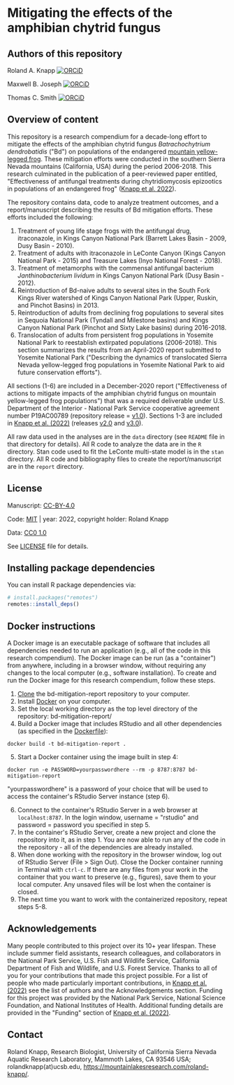 # Mitigating the effects of the amphibian chytrid fungus

## Authors of this repository
Roland A. Knapp [![ORCiD](https://img.shields.io/badge/ORCiD-0000--0002--1954--2745-green.svg)](http://orcid.org/0000-0002-1954-2745)

Maxwell B. Joseph [![ORCiD](https://img.shields.io/badge/ORCiD-0000--0002--7745--9990-green.svg)](http://orcid.org/0000-0002-7745-9990)

Thomas C. Smith [![ORCiD](https://img.shields.io/badge/ORCiD-0000--0001--7908--438X-green.svg)](http://orcid.org/0000-0001-7908-438X)

## Overview of content
This repository is a research compendium for a decade-long effort to mitigate the effects of the amphibian chytrid fungus *Batrachochytrium dendrobatidis* ("Bd") on populations of the endangered [mountain yellow-legged frog](https://bit.ly/conservationstrategy). 
These mitigation efforts were conducted in the southern Sierra Nevada mountains (California, USA) during the period 2006-2018. 
This research culminated in the publication of a peer-reviewed paper entitled, "Effectiveness of antifungal treatments during chytridiomycosis epizootics in populations of an endangered frog" ([Knapp et al. 2022](https://doi.org/10.7717/peerj.12712)). 

The repository contains data, code to analyze treatment outcomes, and a report/manuscript describing the results of Bd mitigation efforts. 
These efforts included the following:
1. Treatment of young life stage frogs with the antifungal drug, itraconazole, in Kings Canyon National Park (Barrett Lakes Basin - 2009, Dusy Basin - 2010).
2. Treatment of adults with itraconazole in LeConte Canyon (Kings Canyon National Park - 2015) and Treasure Lakes (Inyo National Forest - 2018).
3. Treatment of metamorphs with the commensal antifungal bacterium *Janthinobacterium lividum* in Kings Canyon National Park (Dusy Basin - 2012).
4. Reintroduction of Bd-naive adults to several sites in the South Fork Kings River watershed of Kings Canyon National Park (Upper, Ruskin, and Pinchot Basins) in 2013.
5. Reintroduction of adults from declining frog populations to several sites in Sequoia National Park (Tyndall and Milestone basins) and Kings Canyon National Park (Pinchot and Sixty Lake basins) during 2016-2018.
6. Translocation of adults from persistent frog populations in Yosemite National Park to reestablish extirpated populations (2006-2018). This section summarizes the results from an April-2020 report submitted to Yosemite National Park ("Describing the dynamics of translocated Sierra Nevada yellow-legged frog populations in Yosemite National Park to aid future conservation efforts").

All sections (1-6) are included in a December-2020 report ("Effectiveness of actions to mitigate impacts of the amphibian chytrid fungus on mountain yellow-legged
frog populations") that was a required deliverable under U.S. Department of the Interior - National Park Service cooperative agreement number P19AC00789 (repository release = [v1.0](https://github.com/SNARL1/bd-mitigation-report/releases)). 
Sections 1-3 are included in [Knapp et al. (2022)](https://doi.org/10.7717/peerj.12712) (releases [v2.0](https://github.com/SNARL1/bd-mitigation-report/releases) and [v3.0](https://github.com/SNARL1/bd-mitigation-report/releases)). 

All raw data used in the analyses are in the `data` directory (see `README` file in that directory for details).
All R code to analyze the data are in the `R` directory. 
Stan code used to fit the LeConte multi-state model is in the `stan` directory.
All R code and bibliography files to create the report/manuscript are in the `report` directory.

## License
Manuscript: [CC-BY-4.0](http://creativecommons.org/licenses/by/4.0/)

Code: [MIT](https://choosealicense.com/licenses/mit/) | year: 2022, copyright holder: Roland Knapp

Data: [CC0 1.0](https://creativecommons.org/publicdomain/zero/1.0/)

See [LICENSE](https://github.com/SNARL1/bd-mitigation-report/blob/master/LICENSE.md) file for details. 

## Installing package dependencies

You can install R package dependencies via:

```r
# install.packages("remotes")
remotes::install_deps()
```

## Docker instructions
A Docker image is an executable package of software that includes all dependencies needed to run an application (e.g., all of the code in this research compendium). 
The Docker image can be run (as a "container") from anywhere, including in a browser window, without requiring any changes to the local computer (e.g., software installation). 
To create and run the Docker image for this research compendium, follow these steps. 

1. [Clone](https://book.cds101.com/using-rstudio-server-to-clone-a-github-repo-as-a-new-project.html) the bd-mitigation-report repository to your computer. 
2. Install [Docker](https://docs.docker.com/get-docker/) on your computer. 
3. Set the local working directory as the top level directory of the repository: bd-mitigation-report/
4. Build a Docker image that includes RStudio and all other dependencies (as specified in the [Dockerfile](https://github.com/SNARL1/bd-mitigation-report/blob/master/Dockerfile)): 

```
docker build -t bd-mitigation-report .
```

5. Start a Docker container using the image built in step 4: 

```
docker run -e PASSWORD=yourpasswordhere --rm -p 8787:8787 bd-mitigation-report
```
"yourpasswordhere" is a password of your choice that will be used to access the container's RStudio Server instance (step 6). 

6. Connect to the container's RStudio Server in a web browser at `localhost:8787`. In the login window, username = "rstudio" and password = password you specified in step 5. 
7. In the container's RStudio Server, create a new project and clone the repository into it, as in step 1. You are now able to run any of the code in the repository - all of the dependencies are already installed. 
8. When done working with the repository in the browser window, log out of RStudio Server (File > Sign Out). Close the Docker container running in Terminal with `ctrl-c`. If there are any files from your work in the container that you want to preserve (e.g., figures), save them to your local computer. Any unsaved files will be lost when the container is closed. 
9. The next time you want to work with the containerized repository, repeat steps 5-8. 

## Acknowledgements
Many people contributed to this project over its 10+ year lifespan. 
These include summer field assistants, research colleagues, and collaborators in the National Park Service, U.S. Fish and Wildlife Service, California Department of Fish and Wildlife, and U.S. Forest Service. 
Thanks to all of you for your contributions that made this project possible. 
For a list of people who made particularly important contributions, in [Knapp et al. (2022)](https://doi.org/10.7717/peerj.12712) see the list of authors and the Acknowledgements section. 
Funding for this project was provided by the National Park Service, National Science Foundation, and National Institutes of Health. Additional funding details are provided in the "Funding" section of [Knapp et al. (2022)](https://doi.org/10.7717/peerj.12712). 

## Contact
Roland Knapp, Research Biologist, University of California Sierra Nevada Aquatic Research Laboratory, Mammoth Lakes, CA 93546 USA; rolandknapp(at)ucsb.edu, <https://mountainlakesresearch.com/roland-knapp/>.

